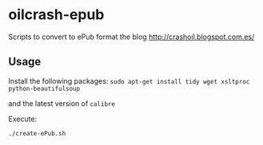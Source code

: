 oilcrash-epub
=============

Scripts to convert to ePub format the blog http://crashoil.blogspot.com.es/

Usage
-----

Install the following packages:
`sudo apt-get install tidy wget xsltproc python-beautifulsoup`

and the latest version of `calibre` 

Execute:

`./create-ePub.sh`
